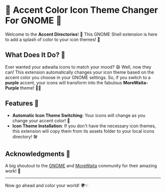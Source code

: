 # 🎨 Accent Color Icon Theme Changer For GNOME 🌈

Welcome to the **Accent Directories**! 🎉 This GNOME Shell extension is here to add a splash of color to your icon themes! 🌟

## What Does It Do? 🤔

Ever wanted your adwaita icons to match your mood? 😄 Well, now they can! This extension automatically changes your icon theme based on the accent color you choose in your GNOME settings. So, if you switch to a **purple** accent, your icons will transform into the fabulous **MoreWaita-Purple** theme! 💜✨

## Features 🚀

- **Automatic Icon Theme Switching**: Your icons will change as you change your accent color! 🎨
- **Icon Theme Installation**: If you don't have the necessary icon themes, this extension will copy them from its assets folder to your local icons directory! 🛠️

## Acknowledgments 🙏

A big shoutout to the [GNOME](https://gnome.org) and [MoreWaita](https://github.com/somepaulo/MoreWaita) community for their amazing work! 💖

---

Now go ahead and color your world! 🌍✨
